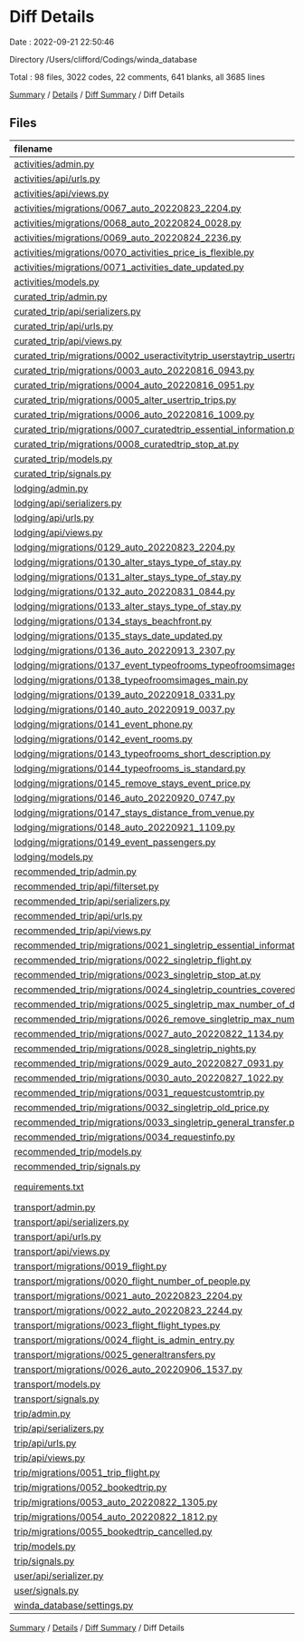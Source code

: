 # Diff Details

Date : 2022-09-21 22:50:46

Directory /Users/clifford/Codings/winda_database

Total : 98 files,  3022 codes, 22 comments, 641 blanks, all 3685 lines

[Summary](results.md) / [Details](details.md) / [Diff Summary](diff.md) / Diff Details

## Files
| filename | language | code | comment | blank | total |
| :--- | :--- | ---: | ---: | ---: | ---: |
| [activities/admin.py](/activities/admin.py) | Python | 1 | 0 | 0 | 1 |
| [activities/api/urls.py](/activities/api/urls.py) | Python | 3 | 0 | 0 | 3 |
| [activities/api/views.py](/activities/api/views.py) | Python | 36 | 2 | 6 | 44 |
| [activities/migrations/0067_auto_20220823_2204.py](/activities/migrations/0067_auto_20220823_2204.py) | Python | 22 | 1 | 6 | 29 |
| [activities/migrations/0068_auto_20220824_0028.py](/activities/migrations/0068_auto_20220824_0028.py) | Python | 37 | 1 | 6 | 44 |
| [activities/migrations/0069_auto_20220824_2236.py](/activities/migrations/0069_auto_20220824_2236.py) | Python | 17 | 1 | 6 | 24 |
| [activities/migrations/0070_activities_price_is_flexible.py](/activities/migrations/0070_activities_price_is_flexible.py) | Python | 12 | 1 | 6 | 19 |
| [activities/migrations/0071_activities_date_updated.py](/activities/migrations/0071_activities_date_updated.py) | Python | 12 | 1 | 6 | 19 |
| [activities/models.py](/activities/models.py) | Python | 11 | 0 | 0 | 11 |
| [curated_trip/admin.py](/curated_trip/admin.py) | Python | 88 | 2 | 24 | 114 |
| [curated_trip/api/serializers.py](/curated_trip/api/serializers.py) | Python | 118 | 2 | 30 | 150 |
| [curated_trip/api/urls.py](/curated_trip/api/urls.py) | Python | 60 | 0 | 0 | 60 |
| [curated_trip/api/views.py](/curated_trip/api/views.py) | Python | 100 | 2 | 39 | 141 |
| [curated_trip/migrations/0002_useractivitytrip_userstaytrip_usertransporttrip_usertrip.py](/curated_trip/migrations/0002_useractivitytrip_userstaytrip_usertransporttrip_usertrip.py) | Python | 76 | 1 | 6 | 83 |
| [curated_trip/migrations/0003_auto_20220816_0943.py](/curated_trip/migrations/0003_auto_20220816_0943.py) | Python | 39 | 1 | 6 | 46 |
| [curated_trip/migrations/0004_auto_20220816_0951.py](/curated_trip/migrations/0004_auto_20220816_0951.py) | Python | 18 | 1 | 6 | 25 |
| [curated_trip/migrations/0005_alter_usertrip_trips.py](/curated_trip/migrations/0005_alter_usertrip_trips.py) | Python | 13 | 1 | 6 | 20 |
| [curated_trip/migrations/0006_auto_20220816_1009.py](/curated_trip/migrations/0006_auto_20220816_1009.py) | Python | 16 | 1 | 6 | 23 |
| [curated_trip/migrations/0007_curatedtrip_essential_information.py](/curated_trip/migrations/0007_curatedtrip_essential_information.py) | Python | 12 | 1 | 6 | 19 |
| [curated_trip/migrations/0008_curatedtrip_stop_at.py](/curated_trip/migrations/0008_curatedtrip_stop_at.py) | Python | 13 | 1 | 6 | 20 |
| [curated_trip/models.py](/curated_trip/models.py) | Python | 28 | 0 | 3 | 31 |
| [curated_trip/signals.py](/curated_trip/signals.py) | Python | 21 | 2 | 9 | 32 |
| [lodging/admin.py](/lodging/admin.py) | Python | 132 | -37 | 12 | 107 |
| [lodging/api/serializers.py](/lodging/api/serializers.py) | Python | 16 | 0 | 8 | 24 |
| [lodging/api/urls.py](/lodging/api/urls.py) | Python | 7 | 0 | 0 | 7 |
| [lodging/api/views.py](/lodging/api/views.py) | Python | 88 | 2 | 18 | 108 |
| [lodging/migrations/0129_auto_20220823_2204.py](/lodging/migrations/0129_auto_20220823_2204.py) | Python | 22 | 1 | 6 | 29 |
| [lodging/migrations/0130_alter_stays_type_of_stay.py](/lodging/migrations/0130_alter_stays_type_of_stay.py) | Python | 12 | 1 | 6 | 19 |
| [lodging/migrations/0131_alter_stays_type_of_stay.py](/lodging/migrations/0131_alter_stays_type_of_stay.py) | Python | 12 | 1 | 6 | 19 |
| [lodging/migrations/0132_auto_20220831_0844.py](/lodging/migrations/0132_auto_20220831_0844.py) | Python | 303 | 1 | 6 | 310 |
| [lodging/migrations/0133_alter_stays_type_of_stay.py](/lodging/migrations/0133_alter_stays_type_of_stay.py) | Python | 12 | 1 | 6 | 19 |
| [lodging/migrations/0134_stays_beachfront.py](/lodging/migrations/0134_stays_beachfront.py) | Python | 12 | 1 | 6 | 19 |
| [lodging/migrations/0135_stays_date_updated.py](/lodging/migrations/0135_stays_date_updated.py) | Python | 12 | 1 | 6 | 19 |
| [lodging/migrations/0136_auto_20220913_2307.py](/lodging/migrations/0136_auto_20220913_2307.py) | Python | 17 | 1 | 6 | 24 |
| [lodging/migrations/0137_event_typeofrooms_typeofroomsimages.py](/lodging/migrations/0137_event_typeofrooms_typeofroomsimages.py) | Python | 53 | 1 | 6 | 60 |
| [lodging/migrations/0138_typeofroomsimages_main.py](/lodging/migrations/0138_typeofroomsimages_main.py) | Python | 12 | 1 | 6 | 19 |
| [lodging/migrations/0139_auto_20220918_0331.py](/lodging/migrations/0139_auto_20220918_0331.py) | Python | 33 | 1 | 6 | 40 |
| [lodging/migrations/0140_auto_20220919_0037.py](/lodging/migrations/0140_auto_20220919_0037.py) | Python | 44 | 1 | 6 | 51 |
| [lodging/migrations/0141_event_phone.py](/lodging/migrations/0141_event_phone.py) | Python | 13 | 1 | 6 | 20 |
| [lodging/migrations/0142_event_rooms.py](/lodging/migrations/0142_event_rooms.py) | Python | 12 | 1 | 6 | 19 |
| [lodging/migrations/0143_typeofrooms_short_description.py](/lodging/migrations/0143_typeofrooms_short_description.py) | Python | 12 | 1 | 6 | 19 |
| [lodging/migrations/0144_typeofrooms_is_standard.py](/lodging/migrations/0144_typeofrooms_is_standard.py) | Python | 12 | 1 | 6 | 19 |
| [lodging/migrations/0145_remove_stays_event_price.py](/lodging/migrations/0145_remove_stays_event_price.py) | Python | 11 | 1 | 6 | 18 |
| [lodging/migrations/0146_auto_20220920_0747.py](/lodging/migrations/0146_auto_20220920_0747.py) | Python | 17 | 1 | 6 | 24 |
| [lodging/migrations/0147_stays_distance_from_venue.py](/lodging/migrations/0147_stays_distance_from_venue.py) | Python | 12 | 1 | 6 | 19 |
| [lodging/migrations/0148_auto_20220921_1109.py](/lodging/migrations/0148_auto_20220921_1109.py) | Python | 32 | 1 | 6 | 39 |
| [lodging/migrations/0149_event_passengers.py](/lodging/migrations/0149_event_passengers.py) | Python | 12 | 1 | 6 | 19 |
| [lodging/models.py](/lodging/models.py) | Python | 119 | -13 | 11 | 117 |
| [recommended_trip/admin.py](/recommended_trip/admin.py) | Python | 82 | 0 | 14 | 96 |
| [recommended_trip/api/filterset.py](/recommended_trip/api/filterset.py) | Python | 5 | 0 | 1 | 6 |
| [recommended_trip/api/serializers.py](/recommended_trip/api/serializers.py) | Python | 30 | 0 | 4 | 34 |
| [recommended_trip/api/urls.py](/recommended_trip/api/urls.py) | Python | 12 | 0 | 0 | 12 |
| [recommended_trip/api/views.py](/recommended_trip/api/views.py) | Python | 24 | -1 | 11 | 34 |
| [recommended_trip/migrations/0021_singletrip_essential_information.py](/recommended_trip/migrations/0021_singletrip_essential_information.py) | Python | 12 | 1 | 6 | 19 |
| [recommended_trip/migrations/0022_singletrip_flight.py](/recommended_trip/migrations/0022_singletrip_flight.py) | Python | 14 | 1 | 6 | 21 |
| [recommended_trip/migrations/0023_singletrip_stop_at.py](/recommended_trip/migrations/0023_singletrip_stop_at.py) | Python | 13 | 1 | 6 | 20 |
| [recommended_trip/migrations/0024_singletrip_countries_covered.py](/recommended_trip/migrations/0024_singletrip_countries_covered.py) | Python | 13 | 1 | 6 | 20 |
| [recommended_trip/migrations/0025_singletrip_max_number_of_days.py](/recommended_trip/migrations/0025_singletrip_max_number_of_days.py) | Python | 12 | 1 | 6 | 19 |
| [recommended_trip/migrations/0026_remove_singletrip_max_number_of_days.py](/recommended_trip/migrations/0026_remove_singletrip_max_number_of_days.py) | Python | 11 | 1 | 6 | 18 |
| [recommended_trip/migrations/0027_auto_20220822_1134.py](/recommended_trip/migrations/0027_auto_20220822_1134.py) | Python | 17 | 1 | 6 | 24 |
| [recommended_trip/migrations/0028_singletrip_nights.py](/recommended_trip/migrations/0028_singletrip_nights.py) | Python | 12 | 1 | 6 | 19 |
| [recommended_trip/migrations/0029_auto_20220827_0931.py](/recommended_trip/migrations/0029_auto_20220827_0931.py) | Python | 127 | 1 | 6 | 134 |
| [recommended_trip/migrations/0030_auto_20220827_1022.py](/recommended_trip/migrations/0030_auto_20220827_1022.py) | Python | 36 | 1 | 6 | 43 |
| [recommended_trip/migrations/0031_requestcustomtrip.py](/recommended_trip/migrations/0031_requestcustomtrip.py) | Python | 20 | 1 | 6 | 27 |
| [recommended_trip/migrations/0032_singletrip_old_price.py](/recommended_trip/migrations/0032_singletrip_old_price.py) | Python | 12 | 1 | 6 | 19 |
| [recommended_trip/migrations/0033_singletrip_general_transfer.py](/recommended_trip/migrations/0033_singletrip_general_transfer.py) | Python | 14 | 1 | 6 | 21 |
| [recommended_trip/migrations/0034_requestinfo.py](/recommended_trip/migrations/0034_requestinfo.py) | Python | 22 | 1 | 6 | 29 |
| [recommended_trip/models.py](/recommended_trip/models.py) | Python | 65 | -23 | 3 | 45 |
| [recommended_trip/signals.py](/recommended_trip/signals.py) | Python | 10 | 0 | 4 | 14 |
| [requirements.txt](/requirements.txt) | pip requirements | 3 | 0 | 0 | 3 |
| [transport/admin.py](/transport/admin.py) | Python | 80 | 0 | 5 | 85 |
| [transport/api/serializers.py](/transport/api/serializers.py) | Python | 10 | 0 | 6 | 16 |
| [transport/api/urls.py](/transport/api/urls.py) | Python | 30 | 0 | 0 | 30 |
| [transport/api/views.py](/transport/api/views.py) | Python | 57 | 0 | 22 | 79 |
| [transport/migrations/0019_flight.py](/transport/migrations/0019_flight.py) | Python | 27 | 1 | 6 | 34 |
| [transport/migrations/0020_flight_number_of_people.py](/transport/migrations/0020_flight_number_of_people.py) | Python | 12 | 1 | 6 | 19 |
| [transport/migrations/0021_auto_20220823_2204.py](/transport/migrations/0021_auto_20220823_2204.py) | Python | 22 | 1 | 6 | 29 |
| [transport/migrations/0022_auto_20220823_2244.py](/transport/migrations/0022_auto_20220823_2244.py) | Python | 27 | 1 | 6 | 34 |
| [transport/migrations/0023_flight_flight_types.py](/transport/migrations/0023_flight_flight_types.py) | Python | 12 | 1 | 6 | 19 |
| [transport/migrations/0024_flight_is_admin_entry.py](/transport/migrations/0024_flight_is_admin_entry.py) | Python | 12 | 1 | 6 | 19 |
| [transport/migrations/0025_generaltransfers.py](/transport/migrations/0025_generaltransfers.py) | Python | 33 | 1 | 6 | 40 |
| [transport/migrations/0026_auto_20220906_1537.py](/transport/migrations/0026_auto_20220906_1537.py) | Python | 40 | 1 | 6 | 47 |
| [transport/models.py](/transport/models.py) | Python | 42 | 0 | 9 | 51 |
| [transport/signals.py](/transport/signals.py) | Python | 10 | 0 | 5 | 15 |
| [trip/admin.py](/trip/admin.py) | Python | 39 | 0 | 4 | 43 |
| [trip/api/serializers.py](/trip/api/serializers.py) | Python | 15 | 0 | 2 | 17 |
| [trip/api/urls.py](/trip/api/urls.py) | Python | 11 | 0 | 0 | 11 |
| [trip/api/views.py](/trip/api/views.py) | Python | 33 | 0 | 12 | 45 |
| [trip/migrations/0051_trip_flight.py](/trip/migrations/0051_trip_flight.py) | Python | 14 | 1 | 6 | 21 |
| [trip/migrations/0052_bookedtrip.py](/trip/migrations/0052_bookedtrip.py) | Python | 32 | 1 | 6 | 39 |
| [trip/migrations/0053_auto_20220822_1305.py](/trip/migrations/0053_auto_20220822_1305.py) | Python | 17 | 1 | 6 | 24 |
| [trip/migrations/0054_auto_20220822_1812.py](/trip/migrations/0054_auto_20220822_1812.py) | Python | 17 | 1 | 6 | 24 |
| [trip/migrations/0055_bookedtrip_cancelled.py](/trip/migrations/0055_bookedtrip_cancelled.py) | Python | 12 | 1 | 6 | 19 |
| [trip/models.py](/trip/models.py) | Python | 25 | 0 | 4 | 29 |
| [trip/signals.py](/trip/signals.py) | Python | 5 | 0 | 2 | 7 |
| [user/api/serializer.py](/user/api/serializer.py) | Python | 24 | 0 | 7 | 31 |
| [user/signals.py](/user/signals.py) | Python | 1 | 17 | 3 | 21 |
| [winda_database/settings.py](/winda_database/settings.py) | Python | 5 | 7 | 3 | 15 |

[Summary](results.md) / [Details](details.md) / [Diff Summary](diff.md) / Diff Details